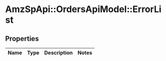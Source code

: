 # AmzSpApi::OrdersApiModel::ErrorList

## Properties
Name | Type | Description | Notes
------------ | ------------- | ------------- | -------------


